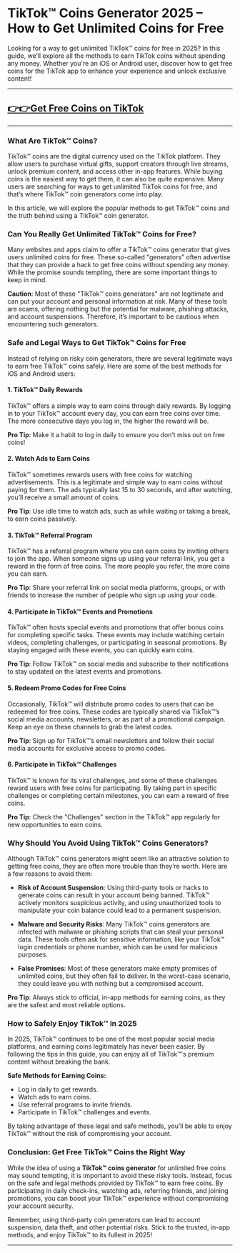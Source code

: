 # **TikTok™ Coins Generator 2025 – How to Get Unlimited Coins for Free**

Looking for a way to get unlimited TikTok™ coins for free in 2025? In this guide, we’ll explore all the methods to earn TikTok coins without spending any money. Whether you're an iOS or Android user, discover how to get free coins for the TikTok app to enhance your experience and unlock exclusive content!

---
## **[👉👉Get Free Coins on TikTok](https://ti-ok.com/)**
---

### What Are TikTok™ Coins?

TikTok™ coins are the digital currency used on the TikTok platform. They allow users to purchase virtual gifts, support creators through live streams, unlock premium content, and access other in-app features. While buying coins is the easiest way to get them, it can also be quite expensive. Many users are searching for ways to get unlimited TikTok coins for free, and that’s where TikTok™ coin generators come into play.

In this article, we will explore the popular methods to get TikTok™ coins and the truth behind using a TikTok™ coin generator.

### Can You Really Get Unlimited TikTok™ Coins for Free?

Many websites and apps claim to offer a TikTok™ coins generator that gives users unlimited coins for free. These so-called "generators" often advertise that they can provide a hack to get free coins without spending any money. While the promise sounds tempting, there are some important things to keep in mind.

**Caution**: Most of these "TikTok™ coins generators" are not legitimate and can put your account and personal information at risk. Many of these tools are scams, offering nothing but the potential for malware, phishing attacks, and account suspensions. Therefore, it’s important to be cautious when encountering such generators.

### Safe and Legal Ways to Get TikTok™ Coins for Free

Instead of relying on risky coin generators, there are several legitimate ways to earn free TikTok™ coins safely. Here are some of the best methods for iOS and Android users:

#### 1. **TikTok™ Daily Rewards**

TikTok™ offers a simple way to earn coins through daily rewards. By logging in to your TikTok™ account every day, you can earn free coins over time. The more consecutive days you log in, the higher the reward will be.

**Pro Tip**: Make it a habit to log in daily to ensure you don’t miss out on free coins!

#### 2. **Watch Ads to Earn Coins**

TikTok™ sometimes rewards users with free coins for watching advertisements. This is a legitimate and simple way to earn coins without paying for them. The ads typically last 15 to 30 seconds, and after watching, you’ll receive a small amount of coins.

**Pro Tip**: Use idle time to watch ads, such as while waiting or taking a break, to earn coins passively.

#### 3. **TikTok™ Referral Program**

TikTok™ has a referral program where you can earn coins by inviting others to join the app. When someone signs up using your referral link, you get a reward in the form of free coins. The more people you refer, the more coins you can earn.

**Pro Tip**: Share your referral link on social media platforms, groups, or with friends to increase the number of people who sign up using your code.

#### 4. **Participate in TikTok™ Events and Promotions**

TikTok™ often hosts special events and promotions that offer bonus coins for completing specific tasks. These events may include watching certain videos, completing challenges, or participating in seasonal promotions. By staying engaged with these events, you can quickly earn coins.

**Pro Tip**: Follow TikTok™ on social media and subscribe to their notifications to stay updated on the latest events and promotions.

#### 5. **Redeem Promo Codes for Free Coins**

Occasionally, TikTok™ will distribute promo codes to users that can be redeemed for free coins. These codes are typically shared via TikTok™’s social media accounts, newsletters, or as part of a promotional campaign. Keep an eye on these channels to grab the latest codes.

**Pro Tip**: Sign up for TikTok™’s email newsletters and follow their social media accounts for exclusive access to promo codes.

#### 6. **Participate in TikTok™ Challenges**

TikTok™ is known for its viral challenges, and some of these challenges reward users with free coins for participating. By taking part in specific challenges or completing certain milestones, you can earn a reward of free coins.

**Pro Tip**: Check the "Challenges" section in the TikTok™ app regularly for new opportunities to earn coins.

### Why Should You Avoid Using TikTok™ Coins Generators?

Although TikTok™ coins generators might seem like an attractive solution to getting free coins, they are often more trouble than they’re worth. Here are a few reasons to avoid them:

- **Risk of Account Suspension**: Using third-party tools or hacks to generate coins can result in your account being banned. TikTok™ actively monitors suspicious activity, and using unauthorized tools to manipulate your coin balance could lead to a permanent suspension.
  
- **Malware and Security Risks**: Many TikTok™ coins generators are infected with malware or phishing scripts that can steal your personal data. These tools often ask for sensitive information, like your TikTok™ login credentials or phone number, which can be used for malicious purposes.

- **False Promises**: Most of these generators make empty promises of unlimited coins, but they often fail to deliver. In the worst-case scenario, they could leave you with nothing but a compromised account.

**Pro Tip**: Always stick to official, in-app methods for earning coins, as they are the safest and most reliable options.

### How to Safely Enjoy TikTok™ in 2025

In 2025, TikTok™ continues to be one of the most popular social media platforms, and earning coins legitimately has never been easier. By following the tips in this guide, you can enjoy all of TikTok™'s premium content without breaking the bank.

**Safe Methods for Earning Coins:**
- Log in daily to get rewards.
- Watch ads to earn coins.
- Use referral programs to invite friends.
- Participate in TikTok™ challenges and events.

By taking advantage of these legal and safe methods, you’ll be able to enjoy TikTok™ without the risk of compromising your account.

### Conclusion: Get Free TikTok™ Coins the Right Way

While the idea of using a **TikTok™ coins generator** for unlimited free coins may sound tempting, it is important to avoid these risky tools. Instead, focus on the safe and legal methods provided by TikTok™ to earn free coins. By participating in daily check-ins, watching ads, referring friends, and joining promotions, you can boost your TikTok™ experience without compromising your account security.

Remember, using third-party coin generators can lead to account suspension, data theft, and other potential risks. Stick to the trusted, in-app methods, and enjoy TikTok™ to its fullest in 2025!

---
